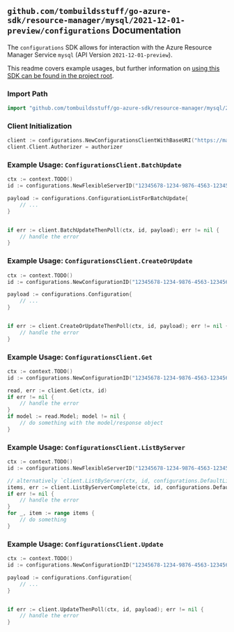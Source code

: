 
## `github.com/tombuildsstuff/go-azure-sdk/resource-manager/mysql/2021-12-01-preview/configurations` Documentation

The `configurations` SDK allows for interaction with the Azure Resource Manager Service `mysql` (API Version `2021-12-01-preview`).

This readme covers example usages, but further information on [using this SDK can be found in the project root](https://github.com/tombuildsstuff/go-azure-sdk/tree/main/docs).

### Import Path

```go
import "github.com/tombuildsstuff/go-azure-sdk/resource-manager/mysql/2021-12-01-preview/configurations"
```


### Client Initialization

```go
client := configurations.NewConfigurationsClientWithBaseURI("https://management.azure.com")
client.Client.Authorizer = authorizer
```


### Example Usage: `ConfigurationsClient.BatchUpdate`

```go
ctx := context.TODO()
id := configurations.NewFlexibleServerID("12345678-1234-9876-4563-123456789012", "example-resource-group", "flexibleServerValue")

payload := configurations.ConfigurationListForBatchUpdate{
	// ...
}


if err := client.BatchUpdateThenPoll(ctx, id, payload); err != nil {
	// handle the error
}
```


### Example Usage: `ConfigurationsClient.CreateOrUpdate`

```go
ctx := context.TODO()
id := configurations.NewConfigurationID("12345678-1234-9876-4563-123456789012", "example-resource-group", "flexibleServerValue", "configurationValue")

payload := configurations.Configuration{
	// ...
}


if err := client.CreateOrUpdateThenPoll(ctx, id, payload); err != nil {
	// handle the error
}
```


### Example Usage: `ConfigurationsClient.Get`

```go
ctx := context.TODO()
id := configurations.NewConfigurationID("12345678-1234-9876-4563-123456789012", "example-resource-group", "flexibleServerValue", "configurationValue")

read, err := client.Get(ctx, id)
if err != nil {
	// handle the error
}
if model := read.Model; model != nil {
	// do something with the model/response object
}
```


### Example Usage: `ConfigurationsClient.ListByServer`

```go
ctx := context.TODO()
id := configurations.NewFlexibleServerID("12345678-1234-9876-4563-123456789012", "example-resource-group", "flexibleServerValue")

// alternatively `client.ListByServer(ctx, id, configurations.DefaultListByServerOperationOptions())` can be used to do batched pagination
items, err := client.ListByServerComplete(ctx, id, configurations.DefaultListByServerOperationOptions())
if err != nil {
	// handle the error
}
for _, item := range items {
	// do something
}
```


### Example Usage: `ConfigurationsClient.Update`

```go
ctx := context.TODO()
id := configurations.NewConfigurationID("12345678-1234-9876-4563-123456789012", "example-resource-group", "flexibleServerValue", "configurationValue")

payload := configurations.Configuration{
	// ...
}


if err := client.UpdateThenPoll(ctx, id, payload); err != nil {
	// handle the error
}
```
